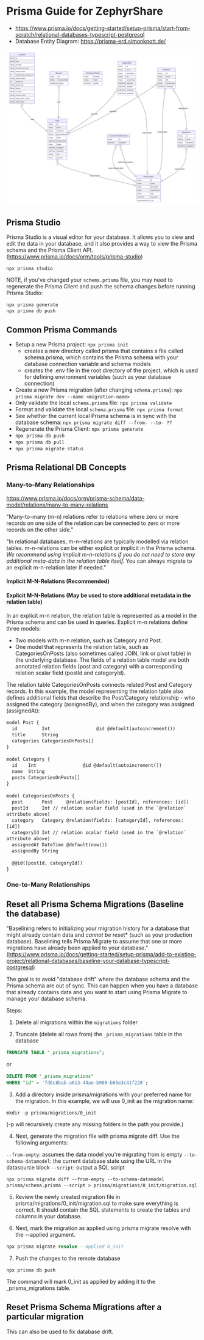 # Prisma Guide for ZephyrShare

- https://www.prisma.io/docs/getting-started/setup-prisma/start-from-scratch/relational-databases-typescript-postgresql
- Database Entity Diagram: https://prisma-erd.simonknott.de/

![Prisma Database Diagram](./diagrams/2024-04-04_prisma_diagram.svg 'Prisma Database Diagram')

## Prisma Studio

Prisma Studio is a visual editor for your database. It allows you to view and edit the data in your database, and it also provides a way to view the Prisma schema and the Prisma Client API. (https://www.prisma.io/docs/orm/tools/prisma-studio)

```
npx prisma studio
```

NOTE, if you've changed your `schema.prisma` file, you may need to regenerate the Prisma Client and push the schema changes before running Prisma Studio:

```
npx prisma generate
npx prisma db push
```

## Common Prisma Commands

- Setup a new Prisma project: `npx prisma init`
  - creates a new directory called prisma that contains a file called schema.prisma, which contains the Prisma schema with your database connection variable and schema models
  - creates the .env file in the root directory of the project, which is used for defining environment variables (such as your database connection)
- Create a new Prisma migration (after changing `schema.prisma`): `npx prisma migrate dev --name <migration-name>`
- Only validate the local `schema.prisma` file: `npx prisma validate`
- Format and validate the local `schema.prisma` file: `npx prisma format`
- See whether the current local Prisma schema is in sync with the database schema: `npx prisma migrate diff --from- --to- ??`
- Regenerate the Prisma Client: `npx prisma generate`
- `npx prisma db push`
- `npx prisma db pull`
- `npx prisma migrate status`

## Prisma Relational DB Concepts

### Many-to-Many Relationships

https://www.prisma.io/docs/orm/prisma-schema/data-model/relations/many-to-many-relations

"Many-to-many (m-n) relations refer to relations where zero or more records on one side of the relation can be connected to zero or more records on the other side."

"In relational databases, m-n-relations are typically modelled via relation tables. m-n-relations can be either explicit or implicit in the Prisma schema. _We recommend using implicit m-n-relations if you do not need to store any additional meta-data in the relation table itself._ You can always migrate to an explicit m-n-relation later if needed."

#### Implicit M-N-Relations (Recommended)

#### Explicit M-N-Relations (May be used to store additional metadata in the relation table)

In an explicit m-n relation, the relation table is represented as a model in the Prisma schema and can be used in queries. Explicit m-n relations define three models:

- Two models with m-n relation, such as Category and Post.
- One model that represents the relation table, such as CategoriesOnPosts (also sometimes called JOIN, link or pivot table) in the underlying database. The fields of a relation table model are both annotated relation fields (post and category) with a corresponding relation scalar field (postId and categoryId).

The relation table CategoriesOnPosts connects related Post and Category records. In this example, the model representing the relation table also defines additional fields that describe the Post/Category relationship - who assigned the category (assignedBy), and when the category was assigned (assignedAt):

```
model Post {
  id         Int                 @id @default(autoincrement())
  title      String
  categories CategoriesOnPosts[]
}

model Category {
  id    Int                 @id @default(autoincrement())
  name  String
  posts CategoriesOnPosts[]
}

model CategoriesOnPosts {
  post       Post     @relation(fields: [postId], references: [id])
  postId     Int // relation scalar field (used in the `@relation` attribute above)
  category   Category @relation(fields: [categoryId], references: [id])
  categoryId Int // relation scalar field (used in the `@relation` attribute above)
  assignedAt DateTime @default(now())
  assignedBy String

  @@id([postId, categoryId])
}
```

### One-to-Many Relationships

## Reset all Prisma Schema Migrations (Baseline the database)

"Baselining refers to initializing your migration history for a database that might already contain data and *cannot be rese*t\* (such as your production database). Baselining tells Prisma Migrate to assume that one or more migrations have already been applied to your database."
(https://www.prisma.io/docs/getting-started/setup-prisma/add-to-existing-project/relational-databases/baseline-your-database-typescript-postgresql)

The goal is to avoid "database drift" where the database schema and the Prisma schema are out of sync. This can happen when you have a database that already contains data and you want to start using Prisma Migrate to manage your database schema.

Steps:

1. Delete all migrations within the `migrations` folder

2. Truncate (delete all rows from) the `_prisma_migrations` table in the database

```sql
TRUNCATE TABLE "_prisma_migrations";
```

or

```sql
DELETE FROM "_prisma_migrations"
WHERE "id" = 'fd6c8bab-a613-44ae-b908-b65e3c41f228';
```

3. Add a directory inside prisma/migrations with your preferred name for the migration. In this example, we will use 0_init as the migration name:

```
mkdir -p prisma/migrations/0_init
```

(-p will recursively create any missing folders in the path you provide.)

4. Next, generate the migration file with prisma migrate diff. Use the following arguments:

`--from-empty`: assumes the data model you're migrating from is empty
`--to-schema-datamodel`: the current database state using the URL in the datasource block
`--script`: output a SQL script

```
npx prisma migrate diff --from-empty --to-schema-datamodel prisma/schema.prisma --script > prisma/migrations/0_init/migration.sql
```

5. Review the newly created migration file in prisma/migrations/0_init/migration.sql to make sure everything is correct. It should contain the SQL statements to create the tables and columns in your database.

6. Next, mark the migration as applied using prisma migrate resolve with the --applied argument.

```sql
npx prisma migrate resolve --applied 0_init
```

7. Push the changes to the remote database

```
npx prisma db push
```

The command will mark 0_init as applied by adding it to the \_prisma_migrations table.

## Reset Prisma Schema Migrations after a particular migration

This can also be used to fix database drift.
